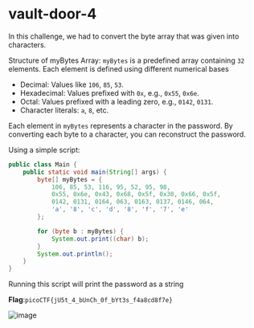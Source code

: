 # vault-door-4

In this challenge, we had to convert the byte array that was given into characters.

Structure of myBytes Array:
  `myBytes` is a predefined array containing `32` elements. Each element is defined using different numerical bases
  
- Decimal: Values like `106`, `85`, `53`.
- Hexadecimal: Values prefixed with `0x`, e.g., `0x55`, `0x6e`.
- Octal: Values prefixed with a leading zero, e.g., `0142`, `0131`.
- Character literals: `a`, `8`, etc.

Each element in `myBytes` represents a character in the password. By converting each byte to a character, you can reconstruct the password.

Using a simple script:
```java
public class Main {
    public static void main(String[] args) {
        byte[] myBytes = {
            106, 85, 53, 116, 95, 52, 95, 98,
            0x55, 0x6e, 0x43, 0x68, 0x5f, 0x30, 0x66, 0x5f,
            0142, 0131, 0164, 063, 0163, 0137, 0146, 064,
            'a', '8', 'c', 'd', '8', 'f', '7', 'e'
        };

        for (byte b : myBytes) {
            System.out.print((char) b);
        }
        System.out.println();
    }
}
```
Running this script will print the password as a string

__Flag__:`picoCTF{jU5t_4_bUnCh_0f_bYt3s_f4a8cd8f7e}`

![image](https://github.com/user-attachments/assets/bec5ae38-b040-4d48-a7ae-fe29f938252e)
